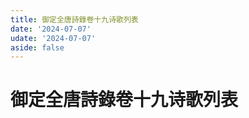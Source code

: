 ```yaml
---
title: 御定全唐詩錄卷十九诗歌列表
date: '2024-07-07'
udate: '2024-07-07'
aside: false
---
```

# 御定全唐詩錄卷十九诗歌列表

<PoemList :list="poems" :authorMap="authorMap" :chapternum="19" />

<script setup>
const chapter = '卷十九';
import poems from '/data/qtsl/卷十九/poems.json'
import authorMap from '/data/qtsl/卷十九/author.json'
</script>
